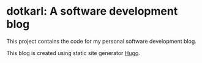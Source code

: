 # dotkarl: A software development blog

This project contains the code for my personal software development blog. 

This blog is created using static site generator [Hugo](https://gohugo.io/).
